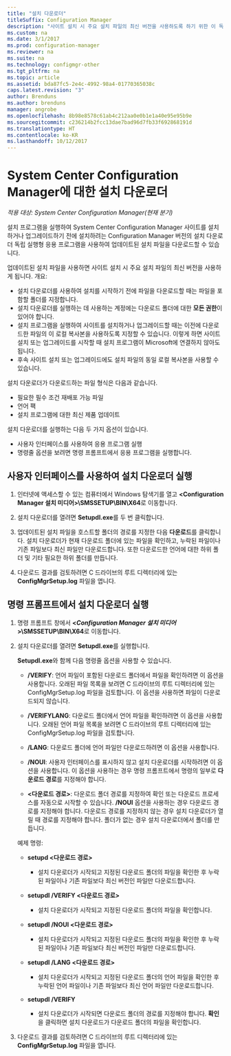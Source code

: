 ```yaml
---
title: "설치 다운로더"
titleSuffix: Configuration Manager
description: "사이트 설치 시 주요 설치 파일의 최신 버전을 사용하도록 하기 위한 이 독립 실행형 응용 프로그램에 대해 알아봅니다."
ms.custom: na
ms.date: 3/1/2017
ms.prod: configuration-manager
ms.reviewer: na
ms.suite: na
ms.technology: configmgr-other
ms.tgt_pltfrm: na
ms.topic: article
ms.assetid: bda87fc5-2e4c-4992-98a4-01770365038c
caps.latest.revision: "3"
author: Brenduns
ms.author: brenduns
manager: angrobe
ms.openlocfilehash: 8b98e8578c61ab4c212aa0e0b1e1a40e95e95b9e
ms.sourcegitcommit: c236214b2fcc13dae7bad96d7fb33f692868191d
ms.translationtype: HT
ms.contentlocale: ko-KR
ms.lasthandoff: 10/12/2017
---
```

# <a name="setup-downloader-for-system-center-configuration-manager"></a>System Center Configuration Manager에 대한 설치 다운로더

*적용 대상: System Center Configuration Manager(현재 분기)*

설치 프로그램을 실행하여 System Center Configuration Manager 사이트를 설치하거나 업그레이드하기 전에 설치하려는 Configuration Manager 버전의 설치 다운로더 독립 실행형 응용 프로그램을 사용하여 업데이트된 설치 파일을 다운로드할 수 있습니다.  

업데이트된 설치 파일을 사용하면 사이트 설치 시 주요 설치 파일의 최신 버전을 사용하게 됩니다. 개요:   
-   설치 다운로더를 사용하여 설치를 시작하기 전에 파일을 다운로드할 때는 파일을 포함할 폴더를 지정합니다.  
-   설치 다운로더를 실행하는 데 사용하는 계정에는 다운로드 폴더에 대한 **모든 권한**이 있어야 합니다.  
-   설치 프로그램을 실행하여 사이트를 설치하거나 업그레이드할 때는 이전에 다운로드한 파일의 이 로컬 복사본을 사용하도록 지정할 수 있습니다. 이렇게 하면 사이트 설치 또는 업그레이드를 시작할 때 설치 프로그램이 Microsoft에 연결하지 않아도 됩니다.  
-   후속 사이트 설치 또는 업그레이드에도 설치 파일의 동일 로컬 복사본을 사용할 수 있습니다.  

설치 다운로더가 다운로드하는 파일 형식은 다음과 같습니다.  
-   필요한 필수 조건 재배포 가능 파일  
-   언어 팩  
-   설치 프로그램에 대한 최신 제품 업데이트  

설치 다운로더를 실행하는 다음 두 가지 옵션이 있습니다.
- 사용자 인터페이스를 사용하여 응용 프로그램 실행
- 명령줄 옵션을 보려면 명령 프롬프트에서 응용 프로그램을 실행합니다.


## <a name="run-setup-downloader-with-the-user-interface"></a>사용자 인터페이스를 사용하여 설치 다운로더 실행  

1.  인터넷에 액세스할 수 있는 컴퓨터에서 Windows 탐색기를 열고 **&lt;Configuration Manager 설치 미디어\>\SMSSETUP\BIN\X64**로 이동합니다.  

2.  설치 다운로더를 열려면 **Setupdl.exe**를 두 번 클릭합니다.   

3. 업데이트된 설치 파일을 호스트할 폴더의 경로를 지정한 다음 **다운로드**를 클릭합니다. 설치 다운로더가 현재 다운로드 폴더에 있는 파일을 확인하고, 누락된 파일이나 기존 파일보다 최신 파일만 다운로드합니다. 또한 다운로드한 언어에 대한 하위 폴더 및 기타 필요한 하위 폴더를 만듭니다.  

4.  다운로드 결과를 검토하려면 C 드라이브의 루트 디렉터리에 있는 **ConfigMgrSetup.log** 파일을 엽니다.  

## <a name="run-setup-downloader-from-a-command-prompt"></a>명령 프롬프트에서 설치 다운로더 실행  

1.  명령 프롬프트 창에서 **&lt;*Configuration Manager 설치 미디어*\>\SMSSETUP\BIN\X64**로 이동합니다.   

2.  설치 다운로더를 열려면 **Setupdl.exe**를 실행합니다.

    **Setupdl.exe**와 함께 다음 명령줄 옵션을 사용할 수 있습니다.   

    -   **/VERIFY**: 언어 파일이 포함된 다운로드 폴더에서 파일을 확인하려면 이 옵션을 사용합니다. 오래된 파일 목록을 보려면 C 드라이브의 루트 디렉터리에 있는 ConfigMgrSetup.log 파일을 검토합니다. 이 옵션을 사용하면 파일이 다운로드되지 않습니다.  

    -   **/VERIFYLANG**: 다운로드 폴더에서 언어 파일을 확인하려면 이 옵션을 사용합니다. 오래된 언어 파일 목록을 보려면 C 드라이브의 루트 디렉터리에 있는 ConfigMgrSetup.log 파일을 검토합니다.

    -   **/LANG**: 다운로드 폴더에 언어 파일만 다운로드하려면 이 옵션을 사용합니다.  

    -   **/NOUI**: 사용자 인터페이스를 표시하지 않고 설치 다운로더를 시작하려면 이 옵션을 사용합니다. 이 옵션을 사용하는 경우 명령 프롬프트에서 명령의 일부로 **다운로드 경로**를 지정해야 합니다.  

    -   **&lt;다운로드 경로\>**: 다운로드 폴더 경로를 지정하여 확인 또는 다운로드 프로세스를 자동으로 시작할 수 있습니다. **/NOUI** 옵션을 사용하는 경우 다운로드 경로를 지정해야 합니다. 다운로드 경로를 지정하지 않는 경우 설치 다운로더가 열릴 때 경로를 지정해야 합니다. 폴더가 없는 경우 설치 다운로더에서 폴더를 만듭니다.  

    예제 명령:

    -   **setupd &lt;다운로드 경로\>**  

        -   설치 다운로더가 시작되고 지정된 다운로드 폴더의 파일을 확인한 후 누락된 파일이나 기존 파일보다 최신 버전인 파일만 다운로드합니다.     

    -   **setupdl /VERIFY &lt;다운로드 경로\>**  

        -   설치 다운로더가 시작되고 지정된 다운로드 폴더의 파일을 확인합니다.  

    -   **setupdl /NOUI &lt;다운로드 경로\>**  

        -   설치 다운로더가 시작되고 지정된 다운로드 폴더의 파일을 확인한 후 누락된 파일이나 기존 파일보다 최신 버전인 파일만 다운로드합니다.  

    -   **setupdl /LANG  &lt;다운로드 경로\>**  

        -   설치 다운로더가 시작되고 지정된 다운로드 폴더의 언어 파일을 확인한 후 누락된 언어 파일이나 기존 파일보다 최신 언어 파일만 다운로드합니다.  

    -   **setupdl /VERIFY**  

        -   설치 다운로더가 시작되면 다운로드 폴더의 경로를 지정해야 합니다. **확인**을 클릭하면 설치 다운로드가 다운로드 폴더의 파일을 확인합니다.  

3.  다운로드 결과를 검토하려면 C 드라이브의 루트 디렉터리에 있는 **ConfigMgrSetup.log** 파일을 엽니다.
